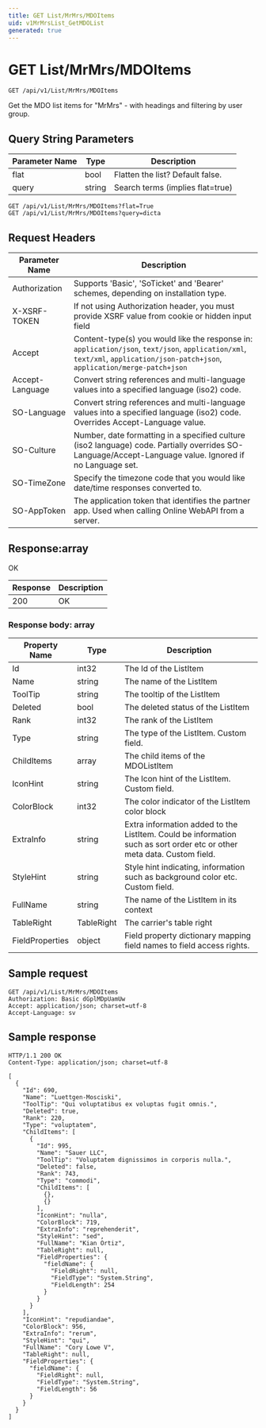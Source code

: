 ```yaml
---
title: GET List/MrMrs/MDOItems
uid: v1MrMrsList_GetMDOList
generated: true
---
```


# GET List/MrMrs/MDOItems

```http
GET /api/v1/List/MrMrs/MDOItems
```

Get the MDO list items for "MrMrs" - with headings and filtering by user group.







## Query String Parameters

| Parameter Name | Type |  Description |
|----------------|------|--------------|
| flat | bool |  Flatten the list? Default false. |
| query | string |  Search terms (implies flat=true) |

```http
GET /api/v1/List/MrMrs/MDOItems?flat=True
GET /api/v1/List/MrMrs/MDOItems?query=dicta
```


## Request Headers

| Parameter Name | Description |
|----------------|-------------|
| Authorization  | Supports 'Basic', 'SoTicket' and 'Bearer' schemes, depending on installation type. |
| X-XSRF-TOKEN   | If not using Authorization header, you must provide XSRF value from cookie or hidden input field |
| Accept         | Content-type(s) you would like the response in: `application/json`, `text/json`, `application/xml`, `text/xml`, `application/json-patch+json`, `application/merge-patch+json` |
| Accept-Language | Convert string references and multi-language values into a specified language (iso2) code. |
| SO-Language | Convert string references and multi-language values into a specified language (iso2) code. Overrides Accept-Language value. |
| SO-Culture | Number, date formatting in a specified culture (iso2 language) code. Partially overrides SO-Language/Accept-Language value. Ignored if no Language set. |
| SO-TimeZone | Specify the timezone code that you would like date/time responses converted to. |
| SO-AppToken | The application token that identifies the partner app. Used when calling Online WebAPI from a server. |


## Response:array

OK

| Response | Description |
|----------------|-------------|
| 200 | OK |

### Response body: array

| Property Name | Type |  Description |
|----------------|------|--------------|
| Id | int32 | The Id of the ListItem |
| Name | string | The name of the ListItem |
| ToolTip | string | The tooltip of the ListItem |
| Deleted | bool | The deleted status of the ListItem |
| Rank | int32 | The rank of the ListItem |
| Type | string | The type of the ListItem. Custom field. |
| ChildItems | array | The child items of the MDOListItem |
| IconHint | string | The Icon hint of the ListItem. Custom field. |
| ColorBlock | int32 | The color indicator of the ListItem color block |
| ExtraInfo | string | Extra information added to the ListItem. Could be information such as sort order etc or other meta data. Custom field. |
| StyleHint | string | Style hint indicating, information such as background color etc. Custom field. |
| FullName | string | The name of the ListItem in its context |
| TableRight | TableRight | The carrier's table right |
| FieldProperties | object | Field property dictionary mapping field names to field access rights. |

## Sample request

```http!
GET /api/v1/List/MrMrs/MDOItems
Authorization: Basic dGplMDpUamUw
Accept: application/json; charset=utf-8
Accept-Language: sv
```

## Sample response

```http_
HTTP/1.1 200 OK
Content-Type: application/json; charset=utf-8

[
  {
    "Id": 690,
    "Name": "Luettgen-Mosciski",
    "ToolTip": "Qui voluptatibus ex voluptas fugit omnis.",
    "Deleted": true,
    "Rank": 220,
    "Type": "voluptatem",
    "ChildItems": [
      {
        "Id": 995,
        "Name": "Sauer LLC",
        "ToolTip": "Voluptatem dignissimos in corporis nulla.",
        "Deleted": false,
        "Rank": 743,
        "Type": "commodi",
        "ChildItems": [
          {},
          {}
        ],
        "IconHint": "nulla",
        "ColorBlock": 719,
        "ExtraInfo": "reprehenderit",
        "StyleHint": "sed",
        "FullName": "Kian Ortiz",
        "TableRight": null,
        "FieldProperties": {
          "fieldName": {
            "FieldRight": null,
            "FieldType": "System.String",
            "FieldLength": 254
          }
        }
      }
    ],
    "IconHint": "repudiandae",
    "ColorBlock": 956,
    "ExtraInfo": "rerum",
    "StyleHint": "qui",
    "FullName": "Cory Lowe V",
    "TableRight": null,
    "FieldProperties": {
      "fieldName": {
        "FieldRight": null,
        "FieldType": "System.String",
        "FieldLength": 56
      }
    }
  }
]
```